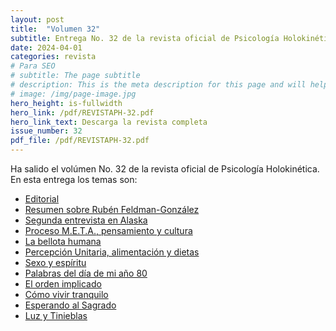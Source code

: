 ```yaml
---
layout: post
title:  "Volumen 32"
subtitle: Entrega No. 32 de la revista oficial de Psicología Holokinética
date: 2024-04-01
categories: revista
# Para SEO
# subtitle: The page subtitle
# description: This is the meta description for this page and will help it appear in search engines
# image: /img/page-image.jpg
hero_height: is-fullwidth
hero_link: /pdf/REVISTAPH-32.pdf
hero_link_text: Descarga la revista completa
issue_number: 32
pdf_file: /pdf/REVISTAPH-32.pdf
---
```


Ha salido el volúmen No. 32 de la revista oficial de Psicología Holokinética. 
En esta entrega los temas son:


- [Editorial](/pdf/REVISTAPH-32.pdf#page=4)
- [Resumen sobre Rubén Feldman-González](/pdf/REVISTAPH-32.pdf#page=5)
- [Segunda entrevista en Alaska](/pdf/REVISTAPH-32.pdf#page=7)
- [Proceso M.E.T.A., pensamiento y cultura](/pdf/REVISTAPH-32.pdf#page=20)
- [La bellota humana](/pdf/REVISTAPH-32.pdf#page=29)
- [Percepción Unitaria, alimentación y dietas](/pdf/REVISTAPH-32.pdf#page=31)
- [Sexo y espíritu](/pdf/REVISTAPH-32.pdf#page=32)
- [Palabras del día de mi año 80](/pdf/REVISTAPH-32.pdf#page=34)
- [El orden implicado](/pdf/REVISTAPH-32.pdf#page=35)
- [Cómo vivir tranquilo](/pdf/REVISTAPH-32.pdf#page=37)
- [Esperando al Sagrado](/pdf/REVISTAPH-32.pdf#page=39)
- [Luz y Tinieblas](/pdf/REVISTAPH-32.pdf#page=43)

